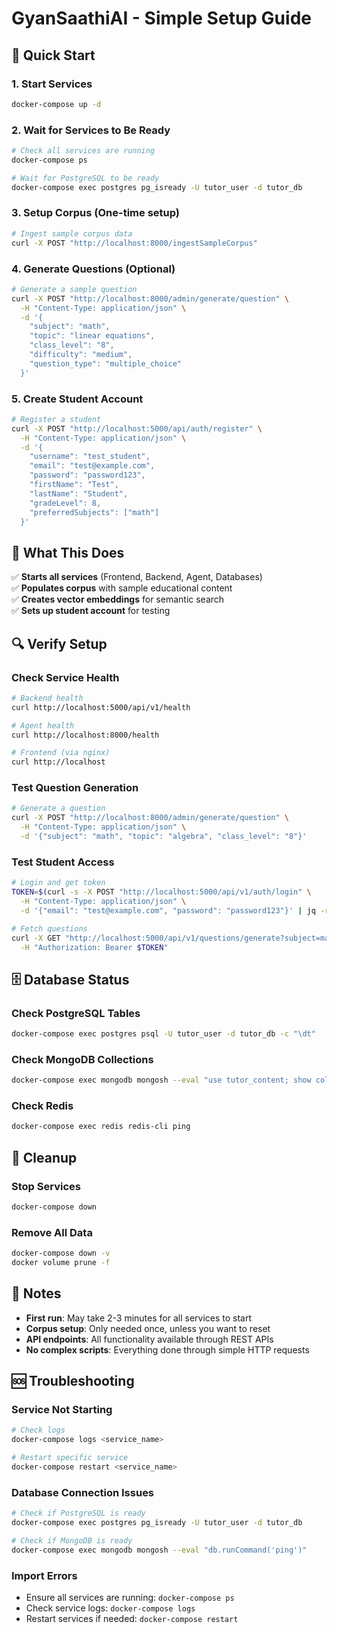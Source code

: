 # GyanSaathiAI - Simple Setup Guide

## 🚀 Quick Start

### 1. Start Services
```bash
docker-compose up -d
```

### 2. Wait for Services to Be Ready
```bash
# Check all services are running
docker-compose ps

# Wait for PostgreSQL to be ready
docker-compose exec postgres pg_isready -U tutor_user -d tutor_db
```

### 3. Setup Corpus (One-time setup)
```bash
# Ingest sample corpus data
curl -X POST "http://localhost:8000/ingestSampleCorpus"
```

### 4. Generate Questions (Optional)
```bash
# Generate a sample question
curl -X POST "http://localhost:8000/admin/generate/question" \
  -H "Content-Type: application/json" \
  -d '{
    "subject": "math",
    "topic": "linear equations",
    "class_level": "8",
    "difficulty": "medium",
    "question_type": "multiple_choice"
  }'
```

### 5. Create Student Account
```bash
# Register a student
curl -X POST "http://localhost:5000/api/auth/register" \
  -H "Content-Type: application/json" \
  -d '{
    "username": "test_student",
    "email": "test@example.com",
    "password": "password123",
    "firstName": "Test",
    "lastName": "Student",
    "gradeLevel": 8,
    "preferredSubjects": ["math"]
  }'
```

## 🎯 What This Does

✅ **Starts all services** (Frontend, Backend, Agent, Databases)  
✅ **Populates corpus** with sample educational content  
✅ **Creates vector embeddings** for semantic search  
✅ **Sets up student account** for testing  

## 🔍 Verify Setup

### Check Service Health
```bash
# Backend health
curl http://localhost:5000/api/v1/health

# Agent health
curl http://localhost:8000/health

# Frontend (via nginx)
curl http://localhost
```

### Test Question Generation
```bash
# Generate a question
curl -X POST "http://localhost:8000/admin/generate/question" \
  -H "Content-Type: application/json" \
  -d '{"subject": "math", "topic": "algebra", "class_level": "8"}'
```

### Test Student Access
```bash
# Login and get token
TOKEN=$(curl -s -X POST "http://localhost:5000/api/v1/auth/login" \
  -H "Content-Type: application/json" \
  -d '{"email": "test@example.com", "password": "password123"}' | jq -r '.data.token')

# Fetch questions
curl -X GET "http://localhost:5000/api/v1/questions/generate?subject=math&topic=algebra&limit=3" \
  -H "Authorization: Bearer $TOKEN"
```

## 🗄️ Database Status

### Check PostgreSQL Tables
```bash
docker-compose exec postgres psql -U tutor_user -d tutor_db -c "\dt"
```

### Check MongoDB Collections
```bash
docker-compose exec mongodb mongosh --eval "use tutor_content; show collections"
```

### Check Redis
```bash
docker-compose exec redis redis-cli ping
```

## 🧹 Cleanup

### Stop Services
```bash
docker-compose down
```

### Remove All Data
```bash
docker-compose down -v
docker volume prune -f
```

## 📝 Notes

- **First run**: May take 2-3 minutes for all services to start
- **Corpus setup**: Only needed once, unless you want to reset
- **API endpoints**: All functionality available through REST APIs
- **No complex scripts**: Everything done through simple HTTP requests

## 🆘 Troubleshooting

### Service Not Starting
```bash
# Check logs
docker-compose logs <service_name>

# Restart specific service
docker-compose restart <service_name>
```

### Database Connection Issues
```bash
# Check if PostgreSQL is ready
docker-compose exec postgres pg_isready -U tutor_user -d tutor_db

# Check if MongoDB is ready
docker-compose exec mongodb mongosh --eval "db.runCommand('ping')"
```

### Import Errors
- Ensure all services are running: `docker-compose ps`
- Check service logs: `docker-compose logs`
- Restart services if needed: `docker-compose restart`
